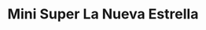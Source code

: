 ---
title: "Mini Super La Nueva Estrella"
url: /la-chorrera/mini-super-la-nueva-estrella/
shop: comodidad
---